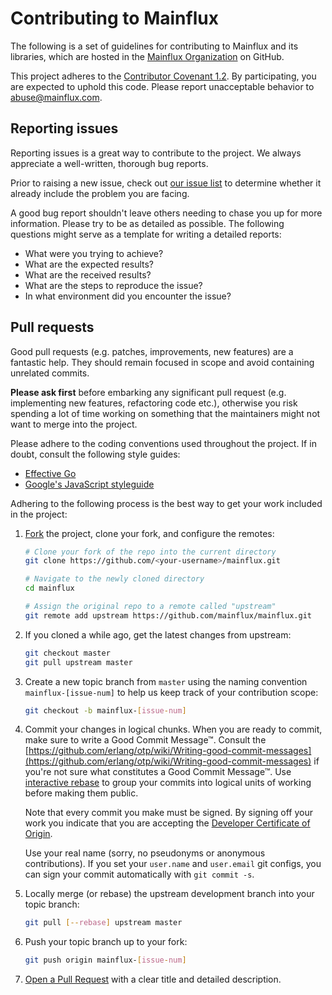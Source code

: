 # Contributing to Mainflux

The following is a set of guidelines for contributing to Mainflux and its libraries, which are
hosted in the [Mainflux Organization](https://github.com/mainflux) on GitHub. 

This project adheres to the [Contributor Covenant 1.2](http://contributor-covenant.org/version/1/2/0).
By participating, you are expected to uphold this code. Please report unacceptable behavior to
[abuse@mainflux.com](mailto:abuse@mainflux.com).

## Reporting issues

Reporting issues is a great way to contribute to the project. We always appreciate a well-written,
thorough bug reports. 

Prior to raising a new issue, check out [our issue
list](https://github.com/mainflux/mainflux/issues) to determine whether it already include the
problem you are facing.

A good bug report shouldn't leave others needing to chase you up for more information. Please try to
be as detailed as possible. The following questions might serve as a template for writing a detailed
reports:

- What were you trying to achieve?
- What are the expected results?
- What are the received results?
- What are the steps to reproduce the issue?
- In what environment did you encounter the issue?

## Pull requests

Good pull requests (e.g. patches, improvements, new features) are a fantastic help. They should
remain focused in scope and avoid containing unrelated commits.

**Please ask first** before embarking any significant pull request (e.g. implementing new features,
refactoring code etc.), otherwise you risk spending a lot of time working on something that the
maintainers might not want to merge into the project.

Please adhere to the coding conventions used throughout the project. If in doubt, consult the
following style guides:

- [Effective Go](https://golang.org/doc/effective_go.html)
- [Google's JavaScript styleguide](https://google.github.io/styleguide/jsguide.html)

Adhering to the following process is the best way to get your work included in the project:

1. [Fork](https://help.github.com/articles/fork-a-repo/) the project, clone your fork, and configure
   the remotes:

   ```bash
   # Clone your fork of the repo into the current directory
   git clone https://github.com/<your-username>/mainflux.git

   # Navigate to the newly cloned directory
   cd mainflux

   # Assign the original repo to a remote called "upstream"
   git remote add upstream https://github.com/mainflux/mainflux.git
   ```

2. If you cloned a while ago, get the latest changes from upstream:

   ```bash
   git checkout master
   git pull upstream master
   ```

3. Create a new topic branch from `master` using the naming convention `mainflux-[issue-num]` to
   help us keep track of your contribution scope:

   ```bash
   git checkout -b mainflux-[issue-num]
   ```

4. Commit your changes in logical chunks. When you are ready to commit, make sure to write a Good
   Commit Message™. Consult the [https://github.com/erlang/otp/wiki/Writing-good-commit-messages](https://github.com/erlang/otp/wiki/Writing-good-commit-messages)
   if you're not sure what constitutes a Good Commit Message™. Use [interactive rebase](https://help.github.com/articles/about-git-rebase)
   to group your commits into logical units of working before making them public.

   Note that every commit you make must be signed. By signing off your work you indicate that you
   are accepting the [Developer Certificate of Origin](https://developercertificate.org/).

   Use your real name (sorry, no pseudonyms or anonymous contributions). If you set your `user.name`
   and `user.email` git configs, you can sign your commit automatically with `git commit -s`.

5. Locally merge (or rebase) the upstream development branch into your topic branch:

   ```bash
   git pull [--rebase] upstream master
   ```

6. Push your topic branch up to your fork:

   ```bash
   git push origin mainflux-[issue-num]
   ```

7. [Open a Pull Request](https://help.github.com/articles/using-pull-requests/) with a clear title
   and detailed description.
